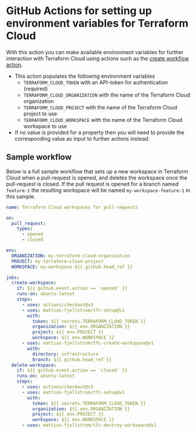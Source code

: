 # GitHub Actions for setting up environment variables for Terraform Cloud

With this action you can make available environment variables for further interaction with Terraform Cloud using actions such as the [create workflow action](https://github.com/mattias-fjellstrom/tfc-create-workspace/blob/main/action.yaml).

- This action populates the following environment variables
  - `TERRAFORM_CLOUD_TOKEN` with an API-token for authentication (required)
  - `TERRAFORM_CLOUD_ORGANIZATION` with the name of the Terraform Cloud organization
  - `TERRAFORM_CLOUD_PROJECT` with the name of the Terraform Cloud project to use
  - `TERRAFORM_CLOUD_WORKSPACE` with the name of the Terraform Cloud workspace to use
- If no value is provided for a property then you will need to provide the corresponding value as input to further actions instead.

## Sample workflow

Below is a full sample workflow that sets up a new workspace in Terraform Cloud when a pull-request is opened, and deletes the workspace once the pull-request is closed. If the pull request is opened for a branch named `feature-1` the resulting workspace will be named `my-workspace-feature-1` in this sample.

```yaml
name: Terraform Cloud workspaces for pull-requests

on:
  pull_request:
    types:
      - opened
      - closed

env:
  ORGANIZATION: my-terraform-cloud-organization
  PROJECT: my-terraform-cloud-project
  WORKSPACE: my-workspace-${{ github.head_ref }}

jobs:
  create-workspace:
    if: ${{ github.event.action == 'opened' }}
    runs-on: ubuntu-latest
    steps:
      - uses: actions/checkout@v3
      - uses: mattias-fjellstrom/tfc-setup@v1
        with:
          token: ${{ secrets.TERRAFORM_CLOUD_TOKEN }}
          organization: ${{ env.ORGANIZATION }}
          project: ${{ env.PROJECT }}
          workspace: ${{ env.WORKSPACE }}
      - uses: mattias-fjellstrom/tfc-create-workspace@v1
        with:
          directory: infrastructure
          branch: ${{ github.head_ref }}
  delete-workspace:
    if: ${{ github.event.action == 'closed' }}
    runs-on: ubuntu-latest
    steps:
      - uses: actions/checkout@v3
      - uses: mattias-fjellstrom/tfc-setup@v1
        with:
          token: ${{ secrets.TERRAFORM_CLOUD_TOKEN }}
          organization: ${{ env.ORGANIZATION }}
          project: ${{ env.PROJECT }}
          workspace: ${{ env.WORKSPACE }}
      - uses: mattias-fjellstrom/tfc-destroy-workspace@v1
```